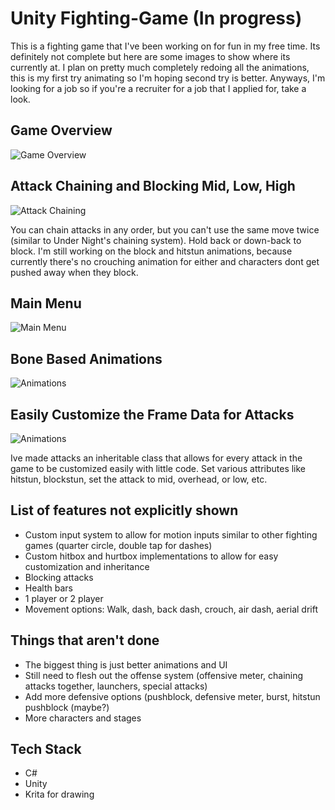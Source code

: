 # Unity Fighting-Game (In progress)

This is a fighting game that I've been working on for fun in my free time. Its definitely not complete but here are some images to show where its currently at. I plan on pretty much completely redoing all the animations, this is my first try animating so I'm hoping second try is better. Anyways, I'm looking for a job so if you're a recruiter for a job that I applied for, take a look. 



## Game Overview
![Game Overview](https://media.giphy.com/media/zHUZ4cEaSsRiEC4eyY/giphy.gif)


## Attack Chaining and Blocking Mid, Low, High
![Attack Chaining](https://media.giphy.com/media/eNnVygjtRF5vV6KqCS/giphy.gif)

You can chain attacks in any order, but you can't use the same move twice (similar to Under Night's chaining system). Hold back or down-back to block. I'm still working on the block and hitstun animations, because currently there's no crouching animation for either and characters dont get pushed away when they block.

## Main Menu
![Main Menu](https://media.giphy.com/media/dZIe04gejQrGL2ReAb/giphy.gif)

## Bone Based Animations
![Animations](https://media.giphy.com/media/XLr7J1y5WkoejXCF7a/giphy.gif)


## Easily Customize the Frame Data for Attacks
![Animations](https://media.giphy.com/media/XRlhIb6RHaASuKBUMV/giphy.gif)

Ive made attacks an inheritable class that allows for every attack in the game to be customized easily with little code. Set various attributes like hitstun, blockstun, set the attack to mid, overhead, or low, etc.

## List of features not explicitly shown
- Custom input system to allow for motion inputs similar to other fighting games (quarter circle, double tap for dashes)
- Custom hitbox and hurtbox implementations to allow for easy customization and inheritance
- Blocking attacks
- Health bars
- 1 player or 2 player
- Movement options: Walk, dash, back dash, crouch, air dash, aerial drift

## Things that aren't done
- The biggest thing is just better animations and UI
- Still need to flesh out the offense system (offensive meter, chaining attacks together, launchers, special attacks)
- Add more defensive options (pushblock, defensive meter, burst, hitstun pushblock (maybe?)
- More characters and stages

## Tech Stack
- C#
- Unity
- Krita for drawing
